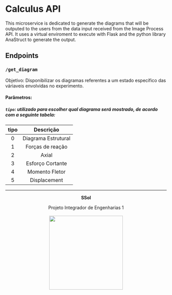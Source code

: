 # Calculus API

This microservice is dedicated to generate the diagrams that will be outputed to the users from the data input received from the Image Process API. It uses a virtual enviroment to execute with Flask and the python library AnaStruct to generate the output.

## Endpoints
### ```/get_diagram```

Objetivo: Disponibilizar os diagramas referentes a um estado específico das váriaveis envolvidas no experimento.

#### Parâmetros: 

##### ```tipo```: utilizado para escolher qual diagrama será mostrado, de acordo com a seguinte tabela: 

| tipo | Descrição |
| :--: | :--: |
| 0| Diagrama Estrutural|
| 1| Forças de reação|
| 2| Axial|
| 3| Esforço Cortante|
| 4| Momento Fletor|
| 5| Displacement|


<hr/>
<p align="center"><b>SSol</b></p>
<p align="center">Projeto Integrador de Engenharias 1<br /><br />
<a href="https://fga.unb.br" target="_blank"><img width="230"src="https://4.bp.blogspot.com/-0aa6fAFnSnA/VzICtBQgciI/AAAAAAAARn4/SxVsQPFNeE0fxkCPVgMWbhd5qIEAYCMbwCLcB/s1600/unb-gama.png"></a>
</p>
